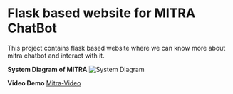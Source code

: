 # Flask based website for MITRA ChatBot
This project contains flask based website where we can know more about mitra chatbot 
and interact with it.

**System Diagram of MITRA**
![System Diagram](https://i.imgur.com/WAJDLL5.png)

**Video Demo**
[Mitra-Video](https://www.youtube.com/watch?v=VQzm6CmFYc8&t=2s)
